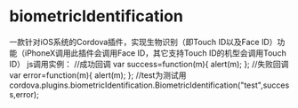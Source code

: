 # biometricIdentification
一款针对iOS系统的Cordova插件，实现生物识别（即Touch ID以及Face ID）功能（iPhoneX调用此插件会调用Face ID，其它支持Touch ID的机型会调用Touch ID）
js调用实例：
            //成功回调
            var success=function(m){
                alert(m);
            };
            //失败回调
            var error=function(m){
                alert(m);
            };
            //test为测试用
            cordova.plugins.biometricIdentification.BiometricIdentification("test",success,error);
